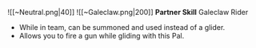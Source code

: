 
![[~Neutral.png|40]]
![[~Galeclaw.png|200]]
**Partner Skill**
Galeclaw Rider
- While in team, can be summoned and used instead of a glider.
- Allows you to fire a gun while gliding with this Pal.